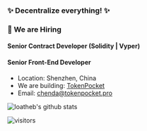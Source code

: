 ### ✨ Decentralize everything! ✨

### 💼 We are Hiring

#### Senior Contract Developer (Solidity | Vyper)

#### Senior Front-End Developer

- Location: Shenzhen, China
- We are building: [TokenPocket](https://tokenpocket.pro)
- Email: chenda@tokenpocket.pro

<!--
**chendatony31/chendatony31** is a ✨ _special_ ✨ repository because its `README.md` (this file) appears on your GitHub profile.

Here are some ideas to get you started:

- 🔭 I’m currently working on ...
- 🌱 I’m currently learning ...
- 👯 I’m looking to collaborate on ...
- 🤔 I’m looking for help with ...
- 💬 Ask me about ...
- 📫 How to reach me: ...
- 😄 Pronouns: ...
- ⚡ Fun fact: ...
-->




![loatheb's github stats](https://github-readme-stats.vercel.app/api?username=chendatony31&show_icons=true)


![visitors](https://visitor-badge.glitch.me/badge?page_id=chendatony31.chendatony31)

